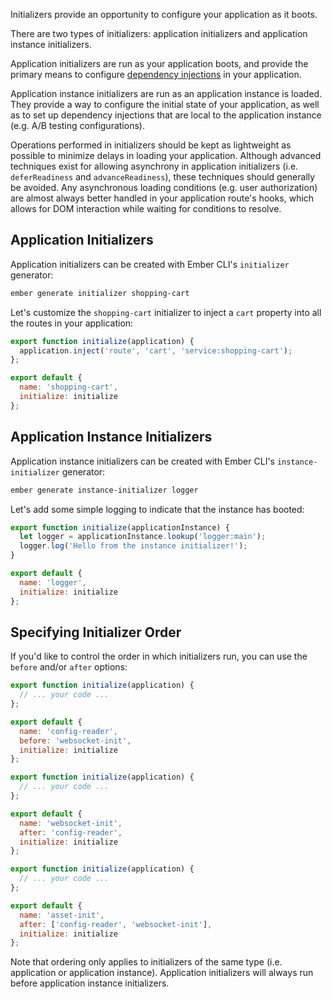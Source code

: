Initializers provide an opportunity to configure your application as it boots.

There are two types of initializers: application initializers and application instance initializers.

Application initializers are run as your application boots,
and provide the primary means to configure [dependency injections](../dependency-injection) in your application.

Application instance initializers are run as an application instance is loaded.
They provide a way to configure the initial state of your application,
as well as to set up dependency injections that are local to the application instance
(e.g. A/B testing configurations).

Operations performed in initializers should be kept as lightweight as possible
to minimize delays in loading your application.
Although advanced techniques exist for allowing asynchrony in application initializers
(i.e. `deferReadiness` and `advanceReadiness`), these techniques should generally be avoided.
Any asynchronous loading conditions (e.g. user authorization) are almost always
better handled in your application route's hooks,
which allows for DOM interaction while waiting for conditions to resolve.

## Application Initializers

Application initializers can be created with Ember CLI's `initializer` generator:

```bash
ember generate initializer shopping-cart
```

Let's customize the `shopping-cart` initializer to inject a `cart` property into all the routes in your application:

```javascript {data-filename=app/initializers/shopping-cart.js}
export function initialize(application) {
  application.inject('route', 'cart', 'service:shopping-cart');
};

export default {
  name: 'shopping-cart',
  initialize: initialize
};
```

## Application Instance Initializers

Application instance initializers can be created with Ember CLI's `instance-initializer` generator:

```bash
ember generate instance-initializer logger
```

Let's add some simple logging to indicate that the instance has booted:

```javascript {data-filename=app/instance-initializers/logger.js}
export function initialize(applicationInstance) {
  let logger = applicationInstance.lookup('logger:main');
  logger.log('Hello from the instance initializer!');
}

export default {
  name: 'logger',
  initialize: initialize
};
```

## Specifying Initializer Order

If you'd like to control the order in which initializers run, you can use the `before` and/or `after` options:

```javascript {data-filename=app/initializers/config-reader.js}
export function initialize(application) {
  // ... your code ...
};

export default {
  name: 'config-reader',
  before: 'websocket-init',
  initialize: initialize
};
```

```javascript {data-filename=app/initializers/websocket-init.js}
export function initialize(application) {
  // ... your code ...
};

export default {
  name: 'websocket-init',
  after: 'config-reader',
  initialize: initialize
};
```

```javascript {data-filename=app/initializers/asset-init.js}
export function initialize(application) {
  // ... your code ...
};

export default {
  name: 'asset-init',
  after: ['config-reader', 'websocket-init'],
  initialize: initialize
};
```

Note that ordering only applies to initializers of the same type (i.e. application or application instance).
Application initializers will always run before application instance initializers.
